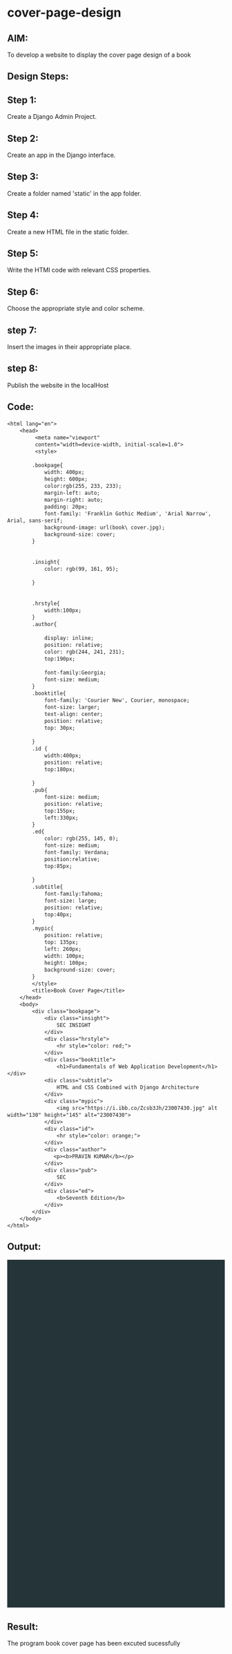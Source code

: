 # cover-page-design
## AIM:
To develop a website to display the cover page design of a book

## Design Steps:
## Step 1:
Create a Django Admin Project.
## Step 2:
Create an app in the Django interface.
## Step 3:
Create a folder named 'static' in the app folder.
## Step 4:
Create a new HTML file in the static folder.
## Step 5:
Write the HTMl code with relevant CSS properties.
## Step 6:
Choose the appropriate style and color scheme.
## step 7:
Insert the images in their appropriate place.
## step 8:
Publish the website in the localHost

## Code:
```<!DOCTYPE html>
<html lang="en">
    <head>
         <meta name="viewport" 
         content="width=device-width, initial-scale=1.0">
         <style>

        .bookpage{
            width: 400px;
            height: 600px;
            color:rgb(255, 233, 233);
            margin-left: auto;
            margin-right: auto;
            padding: 20px;
            font-family: 'Franklin Gothic Medium', 'Arial Narrow', Arial, sans-serif;
            background-image: url(book\ cover.jpg);
            background-size: cover;
        }
            

        .insight{
            color: rgb(99, 161, 95);

        }

        
        .hrstyle{
            width:100px;
        }
        .author{
        
            display: inline;
            position: relative;
            color: rgb(244, 241, 231);
            top:190px;
            
            font-family:Georgia;
            font-size: medium;
        }
        .booktitle{
            font-family: 'Courier New', Courier, monospace;
            font-size: larger;
            text-align: center;
            position: relative;
            top: 30px;
        
        }
        .id {
            width:400px;
            position: relative;
            top:180px;
            
        }
        .pub{
            font-size: medium;
            position: relative;
            top:155px;
            left:330px;
        }
        .ed{
            color: rgb(255, 145, 0);
            font-size: medium;
            font-family: Verdana;
            position:relative;
            top:85px;

        }
        .subtitle{
            font-family:Tahoma;
            font-size: large;
            position: relative;
            top:40px;
        }
        .mypic{
            position: relative;
            top: 135px;
            left: 260px;
            width: 100px;
            height: 100px;
            background-size: cover;
        }
        </style>
        <title>Book Cover Page</title>
    </head>
    <body>
        <div class="bookpage">
            <div class="insight">
                SEC INSIGHT
            </div>
            <div class="hrstyle">
                <hr style="color: red;">
            </div>
            <div class="booktitle">
                <h1>Fundamentals of Web Application Development</h1></div>
            <div class="subtitle">
                HTML and CSS Combined with Django Architecture
            </div>
            <div class="mypic">
                <img src="https://i.ibb.co/Zcsb3Jh/23007430.jpg" alt width="130" height="145" alt="23007430">
            </div>
            <div class="id">
                <hr style="color: orange;">
            </div>
            <div class="author">
               <p><b>PRAVIN KUMAR</b></p>
            </div>
            <div class="pub">
                SEC
            </div>
            <div class="ed">
                <b>Seventh Edition</b>
            </div>
        </div>
    </body>
</html>
```

## Output:
![output](book%20cover.jpg)

## Result:
The program book cover page has been excuted sucessfully
